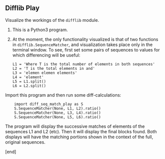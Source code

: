 ## Difflib Play

Visualize the workings of the `difflib` module.

 1. This is a Python3 program.

 1. At the moment, the only functionality visualized is that of two functions in `difflib.SequenceMatcher`, and visualization takes place only in the terminal window. To see, first set some pairs of sequences to values for which differencing will be useful:

        L1 = 'Where T is the total number of elements in both sequences'
        L2 = 'T is the total elements in and'
        L3 = 'elemen elemen elements'
        L4 = 'element'
        L5 = L1.split()
        L6 = L2.split()

   Import this program and then run some diff-calculations:

        import diff_seq_match_play as S
        S.SequenceMatcher(None, L1, L2).ratio()
        S.SequenceMatcher(None, L3, L4).ratio()
        S.SequenceMatcher(None, L5, L6).ratio()

   The program will display the successive matches of elements of the sequences L1 and L2 (etc). Then it will display the final blocks found. Both displays will have the matching portions shown in the context of the full, original sequences.

[end]
